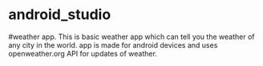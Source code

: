 # android_studio

#weather app.
This is basic weather app  which can tell you the weather of any city in the world.
app is made for android devices and uses openweather.org API for updates of weather.
